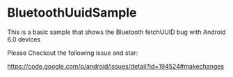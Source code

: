 # BluetoothUuidSample
This is a basic sample that shows the Bluetooth fetchUUID bug with Android 6.0 devices

Please Checkout the following issue and star:

https://code.google.com/p/android/issues/detail?id=194524#makechanges
